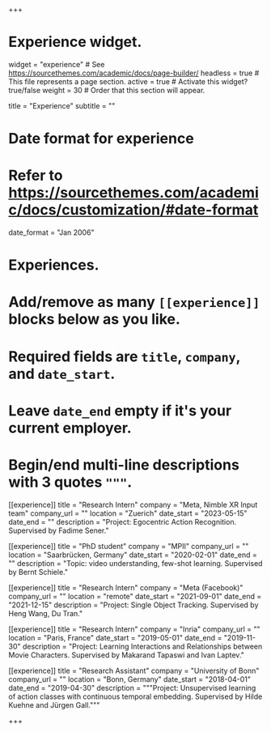 +++
# Experience widget.
widget = "experience"  # See https://sourcethemes.com/academic/docs/page-builder/
headless = true  # This file represents a page section.
active = true  # Activate this widget? true/false
weight = 30  # Order that this section will appear.

title = "Experience"
subtitle = ""

# Date format for experience
#   Refer to https://sourcethemes.com/academic/docs/customization/#date-format
date_format = "Jan 2006"

# Experiences.
#   Add/remove as many `[[experience]]` blocks below as you like.
#   Required fields are `title`, `company`, and `date_start`.
#   Leave `date_end` empty if it's your current employer.
#   Begin/end multi-line descriptions with 3 quotes `"""`.

[[experience]]
  title = "Research Intern"
  company = "Meta, Nimble XR Input team"
  company_url = ""
  location = "Zuerich"
  date_start = "2023-05-15"
  date_end = ""
  description = "Project: Egocentric Action Recognition. Supervised by Fadime Sener."

[[experience]]
  title = "PhD student"
  company = "MPII"
  company_url = ""
  location = "Saarbrücken, Germany"
  date_start = "2020-02-01"
  date_end = ""
  description = "Topic: video understanding, few-shot learning. Supervised by Bernt Schiele."

[[experience]]
  title = "Research Intern"
  company = "Meta (Facebook)"
  company_url = ""
  location = "remote"
  date_start = "2021-09-01"
  date_end = "2021-12-15"
  description = "Project: Single Object Tracking. Supervised by Heng Wang, Du Tran."

[[experience]]
  title = "Research Intern"
  company = "Inria"
  company_url = ""
  location = "Paris, France"
  date_start = "2019-05-01"
  date_end = "2019-11-30"
  description = "Project: Learning Interactions and Relationships between Movie Characters. Supervised by Makarand Tapaswi and Ivan Laptev."

[[experience]]
  title = "Research Assistant"
  company = "University of Bonn"
  company_url = ""
  location = "Bonn, Germany"
  date_start = "2018-04-01"
  date_end = "2019-04-30"
  description = """Project: Unsupervised learning of action classes with continuous temporal embedding. Supervised by Hilde Kuehne and Jürgen Gall."""

+++
